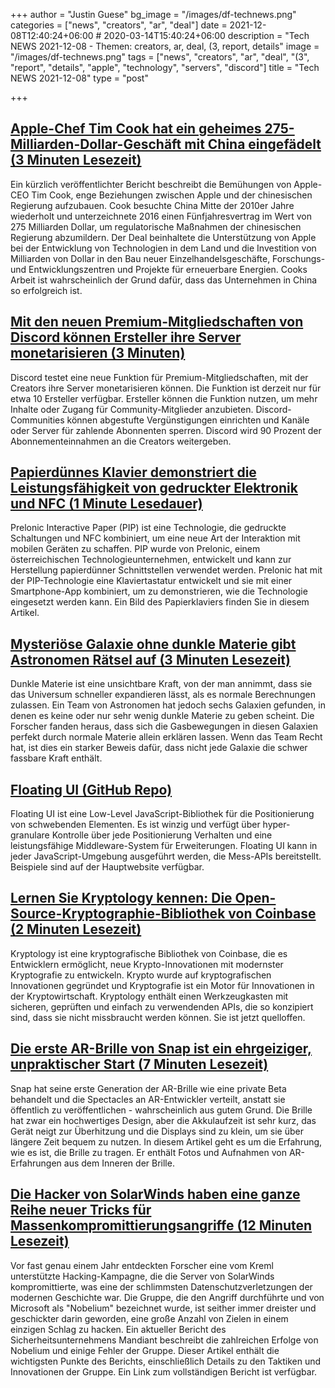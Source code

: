 +++
author = "Justin Guese"
bg_image = "/images/df-technews.png"
categories = ["news", "creators", "ar", "deal"]
date = 2021-12-08T12:40:24+06:00 # 2020-03-14T15:40:24+06:00
description = "Tech NEWS 2021-12-08 - Themen: creators, ar, deal, (3, report, details"
image = "/images/df-technews.png"
tags = ["news", "creators", "ar", "deal", "(3", "report", "details", "apple", "technology", "servers", "discord"]
title = "Tech NEWS 2021-12-08"
type = "post"

+++

## [Apple-Chef Tim Cook hat ein geheimes 275-Milliarden-Dollar-Geschäft mit China eingefädelt (3 Minuten Lesezeit)](https://arstechnica.com/gadgets/2021/12/report-apple-ceo-tim-cook-engineered-a-secret-275-billion-deal-with-china/?comments=1)

 Ein kürzlich veröffentlichter Bericht beschreibt die Bemühungen von Apple-CEO Tim Cook, enge Beziehungen zwischen Apple und der chinesischen Regierung aufzubauen. Cook besuchte China Mitte der 2010er Jahre wiederholt und unterzeichnete 2016 einen Fünfjahresvertrag im Wert von 275 Milliarden Dollar, um regulatorische Maßnahmen der chinesischen Regierung abzumildern. Der Deal beinhaltete die Unterstützung von Apple bei der Entwicklung von Technologien in dem Land und die Investition von Milliarden von Dollar in den Bau neuer Einzelhandelsgeschäfte, Forschungs- und Entwicklungszentren und Projekte für erneuerbare Energien. Cooks Arbeit ist wahrscheinlich der Grund dafür, dass das Unternehmen in China so erfolgreich ist.

## [Mit den neuen Premium-Mitgliedschaften von Discord können Ersteller ihre Server monetarisieren (3 Minuten)](https://www.theverge.com/2021/12/7/22822042/discord-premium-memberships-creators-monetize-servers-feature?scrolla=5eb6d68b7fedc32c19ef33b4)

 Discord testet eine neue Funktion für Premium-Mitgliedschaften, mit der Creators ihre Server monetarisieren können. Die Funktion ist derzeit nur für etwa 10 Ersteller verfügbar. Ersteller können die Funktion nutzen, um mehr Inhalte oder Zugang für Community-Mitglieder anzubieten. Discord-Communities können abgestufte Vergünstigungen einrichten und Kanäle oder Server für zahlende Abonnenten sperren. Discord wird 90 Prozent der Abonnementeinnahmen an die Creators weitergeben.

## [Papierdünnes Klavier demonstriert die Leistungsfähigkeit von gedruckter Elektronik und NFC (1 Minute Lesedauer)](https://newatlas.com/electronics/prelonic-paper-piano-nfc/)

 Prelonic Interactive Paper (PIP) ist eine Technologie, die gedruckte Schaltungen und NFC kombiniert, um eine neue Art der Interaktion mit mobilen Geräten zu schaffen. PIP wurde von Prelonic, einem österreichischen Technologieunternehmen, entwickelt und kann zur Herstellung papierdünner Schnittstellen verwendet werden. Prelonic hat mit der PIP-Technologie eine Klaviertastatur entwickelt und sie mit einer Smartphone-App kombiniert, um zu demonstrieren, wie die Technologie eingesetzt werden kann. Ein Bild des Papierklaviers finden Sie in diesem Artikel.

## [Mysteriöse Galaxie ohne dunkle Materie gibt Astronomen Rätsel auf (3 Minuten Lesezeit)](https://www.cnet.com/news/mysterious-galaxy-without-dark-matter-puzzles-astronomers/)

 Dunkle Materie ist eine unsichtbare Kraft, von der man annimmt, dass sie das Universum schneller expandieren lässt, als es normale Berechnungen zulassen. Ein Team von Astronomen hat jedoch sechs Galaxien gefunden, in denen es keine oder nur sehr wenig dunkle Materie zu geben scheint. Die Forscher fanden heraus, dass sich die Gasbewegungen in diesen Galaxien perfekt durch normale Materie allein erklären lassen. Wenn das Team Recht hat, ist dies ein starker Beweis dafür, dass nicht jede Galaxie die schwer fassbare Kraft enthält.

## [Floating UI (GitHub Repo)](https://github.com/atomiks/floating-ui)

 Floating UI ist eine Low-Level JavaScript-Bibliothek für die Positionierung von schwebenden Elementen. Es ist winzig und verfügt über hyper-granulare Kontrolle über jede Positionierung Verhalten und eine leistungsfähige Middleware-System für Erweiterungen. Floating UI kann in jeder JavaScript-Umgebung ausgeführt werden, die Mess-APIs bereitstellt. Beispiele sind auf der Hauptwebsite verfügbar.

## [Lernen Sie Kryptology kennen: Die Open-Source-Kryptographie-Bibliothek von Coinbase (2 Minuten Lesezeit)](https://blog.coinbase.com/meet-kryptology-coinbases-open-source-cryptography-library-b5f22854f3f7)

 Kryptology ist eine kryptografische Bibliothek von Coinbase, die es Entwicklern ermöglicht, neue Krypto-Innovationen mit modernster Kryptografie zu entwickeln. Krypto wurde auf kryptografischen Innovationen gegründet und Kryptografie ist ein Motor für Innovationen in der Kryptowirtschaft. Kryptology enthält einen Werkzeugkasten mit sicheren, geprüften und einfach zu verwendenden APIs, die so konzipiert sind, dass sie nicht missbraucht werden können. Sie ist jetzt quelloffen.

## [Die erste AR-Brille von Snap ist ein ehrgeiziger, unpraktischer Start (7 Minuten Lesezeit)](https://www.theverge.com/22819963/snap-ar-spectacles-glasses-hands-on-pictures-design-features?scrolla=5eb6d68b7fedc32c19ef33b4)

 Snap hat seine erste Generation der AR-Brille wie eine private Beta behandelt und die Spectacles an AR-Entwickler verteilt, anstatt sie öffentlich zu veröffentlichen - wahrscheinlich aus gutem Grund. Die Brille hat zwar ein hochwertiges Design, aber die Akkulaufzeit ist sehr kurz, das Gerät neigt zur Überhitzung und die Displays sind zu klein, um sie über längere Zeit bequem zu nutzen. In diesem Artikel geht es um die Erfahrung, wie es ist, die Brille zu tragen. Er enthält Fotos und Aufnahmen von AR-Erfahrungen aus dem Inneren der Brille.

## [Die Hacker von SolarWinds haben eine ganze Reihe neuer Tricks für Massenkompromittierungsangriffe (12 Minuten Lesezeit)](https://arstechnica.com/information-technology/2021/12/solarwinds-hackers-have-a-whole-bag-of-new-tricks-for-mass-compromise-attacks/)

 Vor fast genau einem Jahr entdeckten Forscher eine vom Kreml unterstützte Hacking-Kampagne, die die Server von SolarWinds kompromittierte, was eine der schlimmsten Datenschutzverletzungen der modernen Geschichte war. Die Gruppe, die den Angriff durchführte und von Microsoft als "Nobelium" bezeichnet wurde, ist seither immer dreister und geschickter darin geworden, eine große Anzahl von Zielen in einem einzigen Schlag zu hacken. Ein aktueller Bericht des Sicherheitsunternehmens Mandiant beschreibt die zahlreichen Erfolge von Nobelium und einige Fehler der Gruppe. Dieser Artikel enthält die wichtigsten Punkte des Berichts, einschließlich Details zu den Taktiken und Innovationen der Gruppe. Ein Link zum vollständigen Bericht ist verfügbar.

